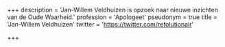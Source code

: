 +++
description = 'Jan-Willem Veldhuizen is opzoek naar nieuwe inzichten van de Oude Waarheid.'
profession = 'Apologeet'
pseudonym = true
title = 'Jan-Willem Veldhuizen'
twitter = 'https://twitter.com/refolutionair'

+++
